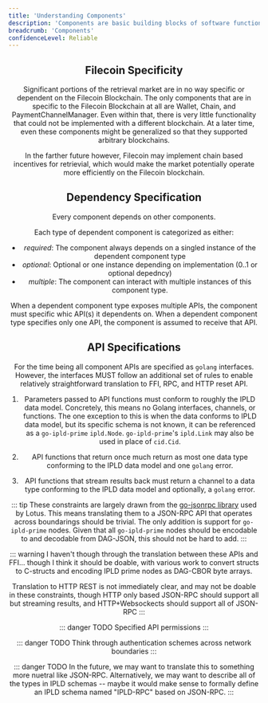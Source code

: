 ```yaml
---
title: 'Understanding Components'
description: 'Components are basic building blocks of software functionality within the retrieval market. Components generally run in a single process on a single node in the network (though some of the more brainstorm-ey components represent potentially large groups of functionality that may break up later into smaller components). Components may be dependent on one or more other components. Components may expose a single API or multiple APIs that give access to only portions of the components functionality.'
breadcrumb: 'Components'
confidenceLevel: Reliable
---
```


<Header />

## Filecoin Specificity

Significant portions of the retrieval market are in no way specific or dependent on the Filecoin Blockchain. The only components that are in specific to the Filecoin Blockchain at all are Wallet, Chain, and PaymentChannelManager. Even within that, there is very little functionality that could not be implemented with a different blockchain. At a later time, even these components might be generalized so that they supported arbitrary blockchains.

In the farther future however, Filecoin may implement chain based incentives for retrievial, which would make the market potentially operate more efficiently on the Filecoin blockchain.

## Dependency Specification

Every component depends on other components.

Each type of dependent component is categorized as either:

- *required*: The component always depends on a singled instance of the dependent component type
- *optional*: Optional or one instance depending on implementation (0..1 or optional depedncy)
- *multiple*: The component can interact with multiple instances of this component type.

When a dependent component type exposes multiple APIs, the component must specific whic API(s) it dependents on. When a dependent component type specifies only one API, the component is assumed to receive that API.

## API Specifications

For the time being all component APIs are specified as `golang` interfaces. However, the interfaces MUST follow an additional set of rules to enable relatively straightforward translation to FFI, RPC, and HTTP reset API.

1. Parameters passed to API functions must conform to roughly the IPLD data model. Concretely, this means no Golang interfaces, channels, or functions. The one exception to this is when the data conforms to IPLD data model, but its specific schema is not known, it can be referenced as a `go-ipld-prime` `ipld.Node`. `go-ipld-prime`'s `ipld.Link` may also be used in place of `cid.Cid`.

2. API functions that return once much return as most one data type conforming to the IPLD data model and one `golang` error.

3. API functions that stream results back must return a channel to a data type conforming to the IPLD data model and optionally, a `golang` error.

::: tip
These constraints are largely drawn from the [go-jsonrpc library](https://github.com/filecoin-project/go-jsonrpc) used by Lotus. This means translating them to a JSON-RPC API that operates across boundarings should be trivial. The only addition is support for `go-ipld-prime` nodes. Given that all `go-ipld-prime` nodes should be encodable to and decodable from DAG-JSON, this should not be hard to add.
:::

::: warning
I haven't though through the translation between these APIs and FFI... though I think it should be doable, with various work to convert structs to C-structs and encoding IPLD prime nodes as DAG-CBOR byte arrays.

Translation to HTTP REST is not immediately clear, and may not be doable in these constraints, though HTTP only based JSON-RPC should support all but streaming results, and HTTP+Websockects should support all of JSON-RPC
:::

::: danger TODO
Specified API permissions
:::

::: danger TODO
Think through authentication schemes across network boundaries
:::

::: danger TODO
In the future, we may want to translate this to something more nuetral like JSON-RPC. Alternatively, we may want to describe all of the types in IPLD schemas -- maybe it would make sense to formally define an IPLD schema named "IPLD-RPC" based on JSON-RPC.
:::

